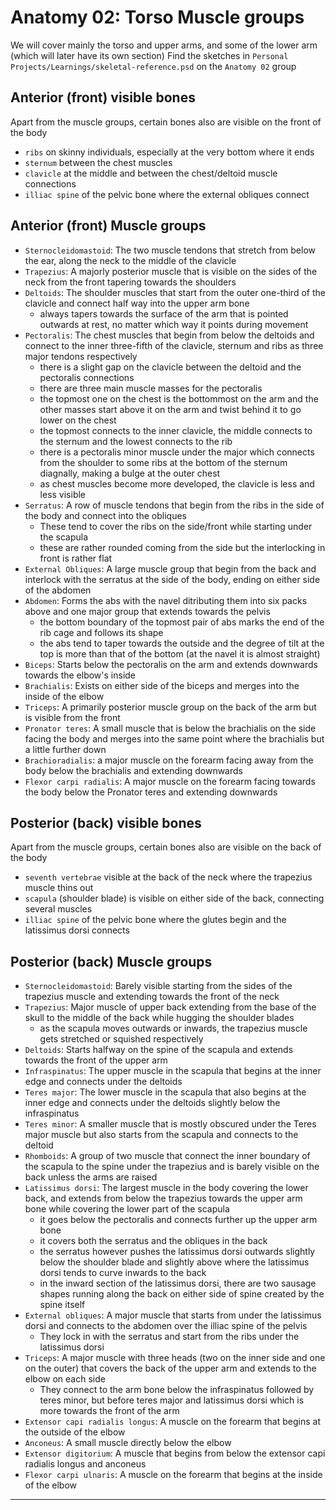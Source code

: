 # Anatomy 02: Torso Muscle groups

We will cover mainly the torso and upper arms, and some of the lower arm (which will later have its own section)
Find the sketches in `Personal Projects/Learnings/skeletal-reference.psd` on the `Anatomy 02` group

## Anterior (front) visible bones

Apart from the muscle groups, certain bones also are visible on the front of the body
- `ribs` on skinny individuals, especially at the very bottom where it ends
- `sternum` between the chest muscles
- `clavicle` at the middle and between the chest/deltoid muscle connections
- `illiac spine` of the pelvic bone where the external obliques connect

## Anterior (front) Muscle groups

- `Sternocleidomastoid`: The two muscle tendons that stretch from below the ear, along the neck to the middle of the clavicle
- `Trapezius`: A majorly posterior muscle that is visible on the sides of the neck from the front tapering towards the shoulders
- `Deltoids`: The shoulder muscles that start from the outer one-third of the clavicle and connect half way into the upper arm bone
  - always tapers towards the surface of the arm that is pointed outwards at rest, no matter which way it points during movement
- `Pectoralis`: The chest muscles that begin from below the deltoids and connect to the inner three-fifth of the clavicle, sternum and ribs as three major tendons respectively
  - there is a slight gap on the clavicle between the deltoid and the pectoralis connections
  - there are three main muscle masses for the pectoralis
  - the topmost one on the chest is the bottommost on the arm and the other masses start above it on the arm and twist behind it to go lower on the chest
  - the topmost connects to the inner clavicle, the middle connects to the sternum and the lowest connects to the rib
  - there is a pectoralis minor muscle under the major which connects from the shoulder to some ribs at the bottom of the sternum diagnally, making a bulge at the outer chest
  - as chest muscles become more developed, the clavicle is less and less visible
- `Serratus`: A row of muscle tendons that begin from the ribs in the side of the body and connect into the obliques
  - These tend to cover the ribs on the side/front while starting under the scapula
  - these are rather rounded coming from the side but the interlocking in front is rather flat
- `External Obliques`: A large muscle group that begin from the back and interlock with the serratus at the side of the body, ending on either side of the abdomen
- `Abdomen`: Forms the abs with the navel ditributing them into six packs above and one major group that extends towards the pelvis
  - the bottom boundary of the topmost pair of abs marks the end of the rib cage and follows its shape
  - the abs tend to taper towards the outside and the degree of tilt at the top is more than that of the bottom (at the navel it is almost straight)
- `Biceps`: Starts below the pectoralis on the arm and extends downwards towards the elbow's inside
- `Brachialis`: Exists on either side of the biceps and merges into the inside of the elbow
- `Triceps`: A primarily posterior muscle group on the back of the arm but is visible from the front
- `Pronator teres`: A small muscle that is below the brachialis on the side facing the body and merges into the same point where the brachialis but a little further down
- `Brachioradialis`: a major muscle on the forearm facing away from the body below the brachialis and extending downwards
- `Flexor carpi radialis`: A major muscle on the forearm facing towards the body below the Pronator teres and extending downwards

## Posterior (back) visible bones

Apart from the muscle groups, certain bones also are visible on the back of the body
- `seventh vertebrae` visible at the back of the neck where the trapezius muscle thins out
- `scapula` (shoulder blade) is visible on either side of the back, connecting several muscles
- `illiac spine` of the pelvic bone where the glutes begin and the latissimus dorsi connects

## Posterior (back) Muscle groups

- `Sternocleidomastoid`: Barely visible starting from the sides of the trapezius muscle and extending towards the front of the neck
- `Trapezius`: Major muscle of upper back extending from the base of the skull to the middle of the back while hugging the shoulder blades
  - as the scapula moves outwards or inwards, the trapezius muscle gets stretched or squished respectively
- `Deltoids`: Starts halfway on the spine of the scapula and extends towards the front of the upper arm
- `Infraspinatus`: The upper muscle in the scapula that begins at the inner edge and connects under the deltoids
- `Teres major`: The lower muscle in the scapula that also begins at the inner edge and connects under the deltoids slightly below the infraspinatus
- `Teres minor`: A smaller muscle that is mostly obscured under the Teres major muscle but also starts from the scapula and connects to the deltoid
- `Rhomboids`: A group of two muscle that connect the inner boundary of the scapula to the spine under the trapezius and is barely visible on the back unless the arms are raised
- `Latissimus dorsi`: The largest muscle in the body covering the lower back, and extends from below the trapezius towards the upper arm bone while covering the lower part of the scapula
  - it goes below the pectoralis and connects further up the upper arm bone
  - it covers both the serratus and the obliques in the back
  - the serratus however pushes the latissimus dorsi outwards slightly below the shoulder blade and slightly above where the latissimus dorsi tends to curve inwards to the back
  - in the inward section of the latissimus dorsi, there are two sausage shapes running along the back on either side of spine created by the spine itself
- `External obliques`: A major muscle that starts from under the latissimus dorsi and connects to the abdomen over the illiac spine of the pelvis
  - They lock in with the serratus and start from the ribs under the latissimus dorsi
- `Triceps`: A major muscle with three heads (two on the inner side and one on the outer) that covers the back of the upper arm and extends to the elbow on each side
  - They connect to the arm bone below the infraspinatus followed by teres minor, but before teres major and latissimus dorsi which is more towards the front of the arm
- `Extensor capi radialis longus`: A muscle on the forearm that begins at the outside of the elbow
- `Anconeus`: A small muscle directly below the elbow
- `Extensor digitorium`: A muscle that begins from below the extensor capi radialis longus and anconeus
- `Flexor carpi ulnaris`: A muscle on the forearm that begins at the inside of the elbow

---
